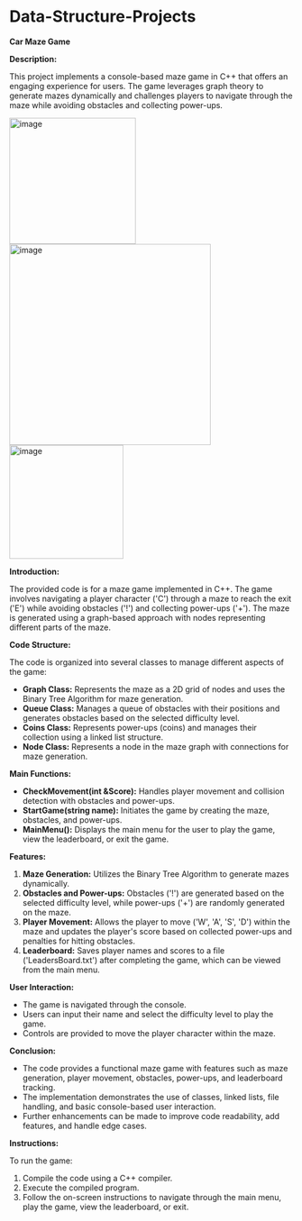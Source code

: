 # Data-Structure-Projects
**Car Maze Game**

**Description:**

This project implements a console-based maze game in C++ that offers an engaging experience for users. The game leverages graph theory to generate mazes dynamically and challenges players to navigate through the maze while avoiding obstacles and collecting power-ups.

<img width="224" alt="image" src="https://github.com/Aashfa/Data-Structure-Projects/assets/140749591/fe4969e5-ccac-4493-8ee1-2e2c27c543fa">
<img width="357" alt="image" src="https://github.com/Aashfa/Data-Structure-Projects/assets/140749591/d400c4ac-9033-4350-a531-72853c64570b">
<img width="202" alt="image" src="https://github.com/Aashfa/Data-Structure-Projects/assets/140749591/98b69f58-6266-402d-83bd-0738609596eb">


**Introduction:**

The provided code is for a maze game implemented in C++. The game involves navigating a player character ('C') through a maze to reach the exit ('E') while avoiding obstacles ('!') and collecting power-ups ('+'). The maze is generated using a graph-based approach with nodes representing different parts of the maze.

**Code Structure:**

The code is organized into several classes to manage different aspects of the game:

- **Graph Class:** Represents the maze as a 2D grid of nodes and uses the Binary Tree Algorithm for maze generation.
- **Queue Class:** Manages a queue of obstacles with their positions and generates obstacles based on the selected difficulty level.
- **Coins Class:** Represents power-ups (coins) and manages their collection using a linked list structure.
- **Node Class:** Represents a node in the maze graph with connections for maze generation.

**Main Functions:**

- **CheckMovement(int &Score):** Handles player movement and collision detection with obstacles and power-ups.
- **StartGame(string name):** Initiates the game by creating the maze, obstacles, and power-ups.
- **MainMenu():** Displays the main menu for the user to play the game, view the leaderboard, or exit the game.

**Features:**

1. **Maze Generation:** Utilizes the Binary Tree Algorithm to generate mazes dynamically.
2. **Obstacles and Power-ups:** Obstacles ('!') are generated based on the selected difficulty level, while power-ups ('+') are randomly generated on the maze.
3. **Player Movement:** Allows the player to move ('W', 'A', 'S', 'D') within the maze and updates the player's score based on collected power-ups and penalties for hitting obstacles.
4. **Leaderboard:** Saves player names and scores to a file ('LeadersBoard.txt') after completing the game, which can be viewed from the main menu.

**User Interaction:**

- The game is navigated through the console.
- Users can input their name and select the difficulty level to play the game.
- Controls are provided to move the player character within the maze.

**Conclusion:**

- The code provides a functional maze game with features such as maze generation, player movement, obstacles, power-ups, and leaderboard tracking.
- The implementation demonstrates the use of classes, linked lists, file handling, and basic console-based user interaction.
- Further enhancements can be made to improve code readability, add features, and handle edge cases.

**Instructions:**

To run the game:
1. Compile the code using a C++ compiler.
2. Execute the compiled program.
3. Follow the on-screen instructions to navigate through the main menu, play the game, view the leaderboard, or exit.

